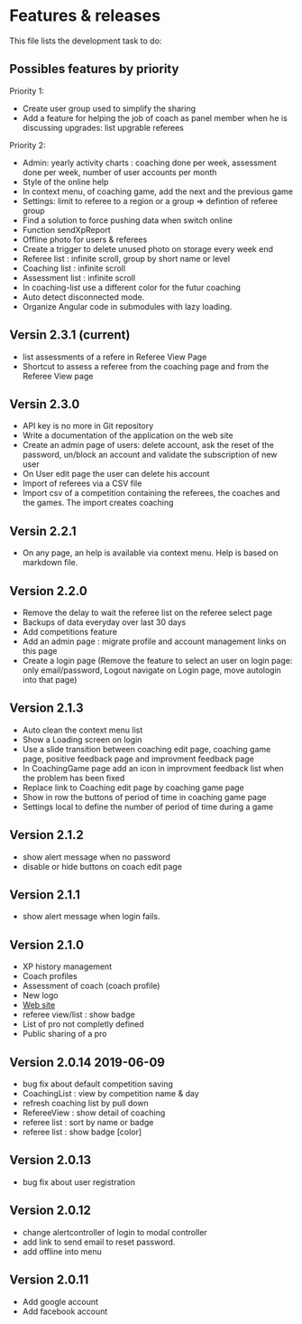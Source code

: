 # Features & releases

This file lists the development task to do:

## Possibles features by priority

Priority 1:

- Create user group used to simplify the sharing
- Add a feature for helping the job of coach as panel member when he is discussing upgrades: list upgrable referees

Priority 2:

- Admin: yearly activity charts : coaching done per week, assessment done per week, number of user accounts per month
- Style of the online help
- In context menu, of coaching game, add the next and the previous game
- Settings: limit to referee to a region or a group => defintion of referee group
- Find a solution to force pushing data when switch online
- Function sendXpReport
- Offline photo for users & referees
- Create a trigger to delete unused photo on storage every week end
- Referee list : infinite scroll, group by short name or level
- Coaching list : infinite scroll
- Assessment list : infinite scroll
- In coaching-list use a different color for the futur coaching
- Auto detect disconnected mode.
- Organize Angular code in submodules with lazy loading.

## Versin 2.3.1 (current)

- list assessments of a refere in Referee View Page
- Shortcut to assess a referee from the coaching page and from the Referee View page

## Versin 2.3.0

- API key is no more in Git repository
- Write a documentation of the application on the web site
- Create an admin page of users: delete account, ask the reset of the password, un/block an account and validate the subscription of new user
- On User edit page the user can delete his account
- Import of referees via a CSV file
- Import csv of a competition containing the referees, the coaches and the games. The import creates coaching

## Versin 2.2.1

- On any page, an help is available via context menu. Help is based on markdown file.

## Version 2.2.0

- Remove the delay to wait the referee list on the referee select page
- Backups of data everyday over last 30 days
- Add competitions feature
- Add an admin page : migrate profile and account management links on this page
- Create a login page (Remove the feature to select an user on login page: only email/password, Logout navigate on Login page, move autologin into that page)

## Version 2.1.3

- Auto clean the context menu list
- Show a Loading screen on login
- Use a slide transition between coaching edit page, coaching game page, positive feedback page and improvment feedback page
- In CoachingGame page add an icon in improvment feedback list when the problem has been fixed
- Replace link to Coaching edit page by coaching game page
- Show in row the buttons of period of time in coaching game page
- Settings local to define the number of period of time during a game

## Version 2.1.2 

- show alert message when no password
- disable or hide buttons on coach edit page


## Version 2.1.1

- show alert message when login fails.

## Version 2.1.0

- XP history management
- Coach profiles
- Assessment of coach (coach profile)
- New logo
- [Web site](http://coachreferee.com)
- referee view/list : show badge
- List of pro not completly defined
- Public sharing of a pro

## Version 2.0.14 2019-06-09

- bug fix about default competition saving
- CoachingList : view by competition name & day
- refresh coaching list by pull down
- RefereeView : show detail of coaching
- referee list : sort by name or badge
- referee list : show badge [color]

## Version 2.0.13

- bug fix about user registration

## Version 2.0.12

- change alertcontroller of login to modal controller
- add link to send email to reset password.
- add offline into menu

## Version 2.0.11

- Add google account
- Add facebook account

